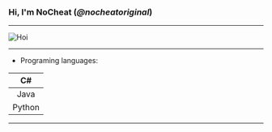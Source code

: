 ### Hi, I'm __NoCheat__ (_@nocheatoriginal_)

---

![](https://abload.de/img/macpfpdyko4.png "Hoi")

---
- Programing languages: 

|C#     |
|:-----:|
|Java   |
|Python |
---

[comment]: < ![](https://abload.de/img/rikka_fullbody_pfp82ji6.png "Rikka Takanashi! Das wahre Auge des bösen Königs!") >
[comment]: < ![](https://abload.de/img/__profilbild__s2j47.jpeg "Hi!") >
